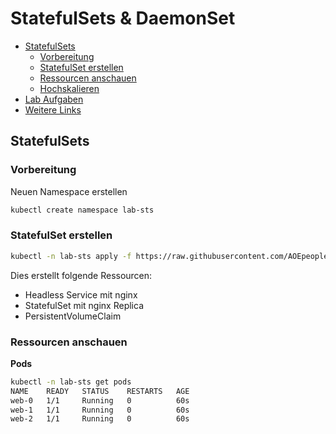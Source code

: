 # StatefulSets & DaemonSet

<!-- BEGIN mktoc -->

- [StatefulSets](#statefulsets)
  - [Vorbereitung](#vorbereitung)
  - [StatefulSet erstellen](#statefulset-erstellen)
  - [Ressourcen anschauen](#ressourcen-anschauen)
  - [Hochskalieren](#hochskalieren)
- [Lab Aufgaben](#lab-aufgaben)
- [Weitere Links](#weitere-links)
<!-- END mktoc -->

## StatefulSets

### Vorbereitung

Neuen Namespace erstellen

```sh
kubectl create namespace lab-sts
```

### StatefulSet erstellen

```sh
kubectl -n lab-sts apply -f https://raw.githubusercontent.com/AOEpeople/academy-kubernetes-101/main/statefulset/nginx-statefulset.yml
```

Dies erstellt folgende Ressourcen:

- Headless Service mit nginx
- StatefulSet mit nginx Replica
- PersistentVolumeClaim

### Ressourcen anschauen

**Pods**

```sh
kubectl -n lab-sts get pods
NAME    READY   STATUS    RESTARTS   AGE
web-0   1/1     Running   0          60s
web-1   1/1     Running   0          60s
web-2   1/1     Running   0          60s
```

**Service**

```sh
kubectl -n lab-sts describe svc nginx
```

**StatefulSet**

```sh
kubectl -n lab-sts get statefulsets
NAME   READY   AGE
web    3/3     69s
```

```sh
kubectl -n lab-sts describe statefulset web
```

```sh
kubectl -n lab-sts
Name:               web
Namespace:          lab-sts
Selector:           app=nginx
Replicas:           3 desired | 3 total
Update Strategy:    RollingUpdate
[...]
```

### Hochskalieren

```sh
kubectl -n lab-sts scale statefulset web --replicas=5
```

```sh
kubectl -n lab-sts get pods
NAME    READY   STATUS    RESTARTS   AGE
web-0   1/1     Running   0          15m
web-1   1/1     Running   0          15m
web-2   1/1     Running   0          15m
web-3   1/1     Running   0          47s
web-4   1/1     Running   0          27s
```

## Lab Aufgaben

**Skaliere die Replicas von fünf auf zwei**

**Update das Pod Image von `bitnami/nginx:1.23` zu `bitnami/nginx:1.25`**

Folgender Befehl kann genutzt werden um die Änderung zu validieren

```sh
kubectl -n lab-sts get pods -o jsonpath='{.items[*].spec.containers[0].image}'
```

Der Output sollte folgendes zeigen (hier mit 3 Replicas):

```sh
bitnami/nginx:1.25 bitnami/nginx:1.25 bitnami/nginx:1.25
```

Mit `watch` kann der Output periodisch überprüft werden.
`watch` kann auf MacOS mit `brew` installiert werden: `brew install watch`, alternativ kann `while` benutzt werden um `watch` zu simulieren.

```sh
# mit watch
watch kubectl -n lab-sts get pods -o jsonpath='{.items[*].spec.containers[0].image}'

# oder mit while
while true; do clear; date +"%H:%m:%S"; echo ""; kubectl -n lab-sts get pods -o jsonpath='{.items[*].spec.containers[0].image}'; sleep 2; done
```

<details>
<summary>Tipp 1</summary>
Um das Image zu ändern, muss das StatefulSet (<code>nginx-stateful.yml</code>) angepasst werden.
</details>

<details>
<summary>Tipp 2</summary>
Es dauert eine Weile bis alle Pods aktualisiert wurden. Alternativ kann das StatefulSet auf 0 und anschließend auf 3 Replicas skaliert werden, damit die Änderungen sofort greifen.
</details>

## Weitere Links

- [StatefulSet Doku](https://kubernetes.io/docs/concepts/workloads/controllers/statefulset/)
- [DaemonSet Doku](https://kubernetes.io/docs/concepts/workloads/controllers/daemonset/)

## Cleanup

Lösche die für das Lab angelegten Ressourcen:

```sh
kubectl delete namespace lab-sts
```
